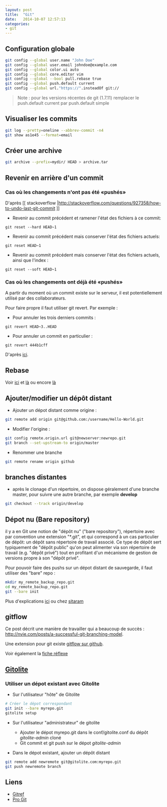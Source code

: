 ```yaml
---
layout: post
title:  "Git"
date:   2014-10-07 12:57:13
categories:
- git
---
```


Configuration globale
---------------------

~~~ bash
git config --global user.name "John Doe"
git config --global user.email johndoe@example.com
git config --global color.ui auto
git config --global core.editor vim
git config --global --bool pull.rebase true
git config --global push.default current
git config --global url."https://".insteadOf git://
~~~

> Note : pour les versions récentes de git (1.7.11) remplacer le push.default  current par push.default simple

Visualiser les commits
----------------------

``` bash
git log --pretty=oneline --abbrev-commit -n4
git show as1e45 --format=email
```

Créer une archive
-----------------

~~~~ bash
git archive --prefix=mydir/ HEAD > archive.tar
~~~~

Revenir en arrière d'un commit
------------------------------

### Cas où les changements n'ont pas été «pushés»
D'après [[ stackoverflow |http://stackoverflow.com/questions/927358/how-to-undo-last-git-commit ]]

* Revenir au commit précédent et ramener l'état des fichiers à ce commit:

~~~~
git reset --hard HEAD~1
~~~~

* Revenir au commit précédent mais conserver l'état des fichiers actuels:

~~~~
git reset HEAD~1
~~~~

* Revenir au commit précédent mais conserver l'état des fichiers actuels, ainsi que l'index :

~~~~
git reset --soft HEAD~1
~~~~

### Cas où les changements ont déjà été «pushés»

A partir du moment où un commit existe sur le serveur,
il est potentiellement utilisé par des collaborateurs.

Pour faire propre il faut utiliser git revert.
Par exemple :
* Pour annuler les trois derniers commits :

~~~~
git revert HEAD~3..HEAD
~~~~

* Pour annuler un commit en particulier :

~~~~
git revert 444b1cff
~~~~

D'après [ici](http://blog.mathieu-leplatre.info/git-annuler-proprement-un-commit-apres-un-push-fr.html).

Rebase
------

Voir [ici](http://labs.excilys.com/2012/02/28/preparez-vous-a-reecrire-lhistoire-avec-git-rebase) et [là](http://mislav.uniqpath.com/2013/02/merge-vs-rebase/) ou encore [là](https://www.atlassian.com/fr/git/tutorial/rewriting-git-history)

Ajouter/modifier un dépôt distant
---------------------------------

* Ajouter un dépot distant comme origine :

~~~~ bash
git remote add origin git@github.com:/username/Hello-World.git
~~~~

* Modifier l'origine :

~~~~ bash
git config remote.origin.url git@newserver:newrepo.git
git branch --set-upstream-to origin/master
~~~~

* Renommer une branche

~~~~ bash
git remote rename origin github
~~~~

branches distantes
------------------

* après le clonage d'un répertoire, on dispose géralement d'une branche master, pour suivre une autre branche,
par exemple **develop**

~~~~ bash
git checkout --track origin/develop
~~~~

Dépot nu (Bare repository)
--------------------------

il y a en Git une notion de "dépôt nu" ("bare repository"), répertoire avec par convention une extension "*.git", et qui correspond à un cas particulier de dépôt: un dépôt sans répertoire de travail associé. Ce type de dépôt sert typiquement de "dépôt public" qu'on peut alimenter via son répertoire de travail (e.g. "dépôt privé") tout en profitant d'un mécanisme de gestion de versions propre à son "dépôt privé". 

Pour pouvoir faire des pushs sur un dépot distant
de sauvegarde, il faut utiliser des "bare" repo :

~~~~ bash
mkdir my_remote_backup_repo.git
cd my_remote_backup_repo.git
git --bare init
~~~~

Plus d'explications [ici](http://www.bitflop.com/document/111) ou chez [sitaram](http://sitaramc.github.com/concepts/bare.html) 

gitflow
-------

Ce post décrit une manière de travailler qui a beaucoup de succès :
http://nvie.com/posts/a-successful-git-branching-model.

Une extension pour git existe [gitflow sur github](https://github.com/nvie/gitflow.git).

Voir également la [fiche réflexe][git-flow cheatsheet]

[Gitolite](http://sitaramc.github.com/gitolite/master-toc.html)
-------------------------------------------------------------------

### Utiliser un dépot existant avec Gitolite

* Sur l'utilisateur "hôte" de Gitolite
  
```bash
# Créer le dépot correspondant
git init --bare myrepo.git
gitolite setup
```

* Sur l'utilisateur "administrateur" de gitolite

    - Ajouter le dépot myrepo.git dans le conf/gitolite.conf du dépôt
      *gitolite-admin* cloné
    - Git commit et git push sur le dépot *gitolite-admin*

* Dans le dépot existant, ajouter un dépôt distant

~~~~ bash
git remote add newremote git@gitolite.com:myrepo.git
git push newremote branch
~~~~



Liens
-----

* [ Gitref ]( http://gitref.org )
* [ Pro Git ]( http://git-scm.com/book )

[git-flow cheatsheet]: [http://danielkummer.github.io/git-flow-cheatsheet/index.html]
